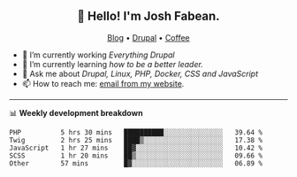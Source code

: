 <h2 align="center">👋 Hello! I'm Josh Fabean.</h2>
<p align="center">
  <a href="https://joshfabean.com">Blog</a> •
  <a href="https://www.drupal.org/u/joshfabean">Drupal</a> •
  <a href="https://www.buymeacoffee.com/LSxne6Yr4">Coffee</a>
</p>

- 🔭 I’m currently working *Everything Drupal*
- 🌱 I’m currently learning *how to be a better leader.*
- 💬 Ask me about *Drupal, Linux, PHP, Docker, CSS and JavaScript*
- 📫 How to reach me: [email from my website](https://joshfabean.com).

-------

📊 **Weekly development breakdown**
<!--START_SECTION:waka-->

```text
PHP          5 hrs 30 mins   ██████████░░░░░░░░░░░░░░░   39.64 %
Twig         2 hrs 25 mins   ████▒░░░░░░░░░░░░░░░░░░░░   17.38 %
JavaScript   1 hr 27 mins    ██▓░░░░░░░░░░░░░░░░░░░░░░   10.42 %
SCSS         1 hr 20 mins    ██▒░░░░░░░░░░░░░░░░░░░░░░   09.66 %
Other        57 mins         █▓░░░░░░░░░░░░░░░░░░░░░░░   06.89 %
```

<!--END_SECTION:waka-->

<!--
**fabean/fabean** is a ✨ _special_ ✨ repository because its `README.md` (this file) appears on your GitHub profile.

Here are some ideas to get you started:

- 🔭 I’m currently working on ...
- 🌱 I’m currently learning ...
- 👯 I’m looking to collaborate on ...
- 🤔 I’m looking for help with ...
- 💬 Ask me about ...
- 📫 How to reach me: ...
- 😄 Pronouns: ...
- ⚡ Fun fact: ...
-->
